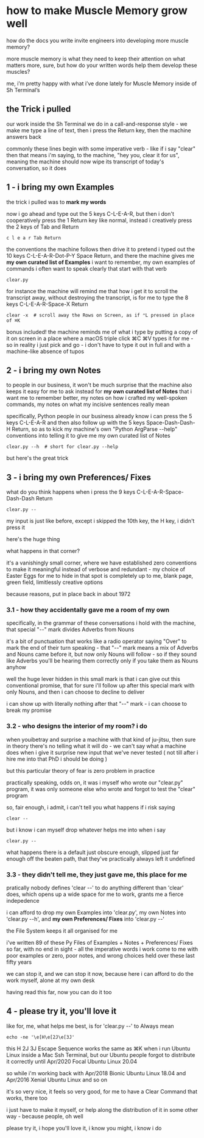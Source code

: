 # how to make Muscle Memory grow well

how do the docs you write invite engineers into developing more muscle memory?

more muscle memory is what they need to keep their attention on what matters more, sure, but
how do your written words help them develop these muscles?

me, i’m pretty happy with what i’ve done lately for Muscle Memory inside of Sh Terminal’s

## the Trick i pulled

our work inside the Sh Terminal we do in a call-and-response style -
we make me type a line of text, then i press the Return key, then the machine answers back

commonly these lines begin with some imperative verb -
like if i say "clear" then that means i'm saying, to the machine, "hey you, clear it for us",
meaning the machine should now wipe its transcript of today's conversation, so it does

## 1 - i bring my own Examples

the trick i pulled was to **mark my words**

now i go ahead and type out the 5 keys C-L-E-A-R, but
then i don't cooperatively press the 1 Return key like normal,
instead i creatively press the 2 keys of Tab and Return

    c l e a r Tab Return

the conventions the machine follows then drive it
to pretend i typed out the 10 keys C-L-E-A-R-Dot-P-Y Space Return, and
there the machine gives me **my own curated list of Examples** i want to remember,
my own examples of commands i often want to speak clearly that start with that verb

    clear.py

for instance the machine will remind me that how i get it to scroll the transcript away,
without destroying the transcript, is for me to type the 8 keys C-L-E-A-R-Space-X Return

    clear -x  # scroll away the Rows on Screen, as if ⌃L pressed in place of ⌘K

bonus included!
the machine reminds me of what i type by putting a copy of it on screen
in a place where a macOS triple click ⌘C ⌘V types it for me -
so in reality i just pick and go -
i don't have to type it out in full and with a machine-like absence of tupos

## 2 - i bring my own Notes

to people in our business, it won't be much surprise
that the machine also keeps it easy for me
to ask instead for **my own curated list of Notes**
that i want me to remember better,
my notes on how i crafted my well-spoken commands,
my notes on what my incisive sentences really mean

specifically, Python people in our business already know
i can press the 5 keys C-L-E-A-R and
then also follow up with the 5 keys Space-Dash-Dash-H Return,
so as to kick my machine's own "Python ArgParse --help" conventions
into telling it to give me my own curated list of Notes

    clear.py --h  # short for clear.py --help

but here's the great trick

## 3 - i bring my own Preferences/ Fixes

what do you think happens when i press the 9 keys C-L-E-A-R-Space-Dash-Dash Return

    clear.py --

my input is just like before, except i skipped the 10th key, the H key, i didn't press it

here's the huge thing

what happens in that corner?

it's a vanishingly small corner,
where we have established zero conventions
to make it meaningful instead of verbose and redundant -
my choice of Easter Eggs for me to hide in that spot is completely up to me,
blank page, green field, limitlessly creative options

because reasons, put in place back in about 1972

### 3.1 - how they accidentally gave me a room of my own

specifically,
in the grammar of these conversations i hold with the machine,
that special "--" mark divides Adverbs from Nouns

it's a bit of punctuation that works like a radio operator
saying "Over" to mark the end of their turn speaking -
that "--" mark means a mix of Adverbs and Nouns came before it,
but now only Nouns will follow -
so if they sound like Adverbs you'll be hearing them correctly
only if you take them as Nouns anyhow

well the huge lever hidden in this small mark
is that i can give out this conventional promise,
that for sure i'll follow up after this special mark with only Nouns, and then
i can choose to decline to deliver

i can show up with literally nothing after that "--" mark -
i can choose to break my promise

### 3.2 - who designs the interior of my room? i do

when youibetray and surprise a machine with that kind of ju-jitsu,
then sure in theory there's no telling what it will do -
we can't say what a machine does
when i give it surprise new input that we've never tested (
not till after i hire me into that PhD i should be doing )

but this particular theory of fear is zero problem in practice

practically speaking, odds on, it was i myself who wrote our "clear.py" program,
it was only someone else who wrote and forgot to test the "clear" program

so, fair enough, i admit, i can't tell you what happens if i risk saying

    clear --

but i know i can myself drop whatever helps me into when i say

    clear.py --

what happens there is a default just obscure enough,
slipped just far enough off the beaten path,
that they've practically always left it undefined

### 3.3 - they didn't tell me, they just gave me, this place for me

pratically nobody defines 'clear --' to do anything different than 'clear' does,
which opens up a wide space for me to work,
grants me a fierce indepedence

i can afford to drop my own Examples into 'clear.py',
my own Notes into 'clear.py --h',
and **my own Preferences/ Fixes** into 'clear.py --'

the File System keeps it all organised for me

i've written 89 of these Py Files of Examples + Notes + Preferences/ Fixes so far,
with no end in sight -
all the imperative words i work come to me
with poor examples or zero, poor notes, and
wrong choices held over these last fifty years

we can stop it, and we can stop it now,
because here i can afford to do the work myself, alone at my own desk

having read this far, now you can do it too

## 4 - please try it, you'll love it

like for, me, what helps me best, is for 'clear.py --' to Always mean

    echo -ne '\e[H\e[2J\e[3J'

this H 2J 3J Escape Sequence
works the same as ⌘K when i run Ubuntu Linux inside a Mac Ssh Terminal,
but our Ubuntu people forgot to distribute it correctly
until Apr/2020 Focal Ubuntu Linux 20.04

so while i'm working back with
Apr/2018 Bionic Ubuntu Linux 18.04 and
Apr/2016 Xenial Ubuntu Linux and so on

it's so very nice, it feels so very good,
for me to have a Clear Command that works, there too

i just have to make it myself, or help along the distribution of it in some other way -
because people, oh well

please try it, i hope you'll love it, i know you might, i know i do
